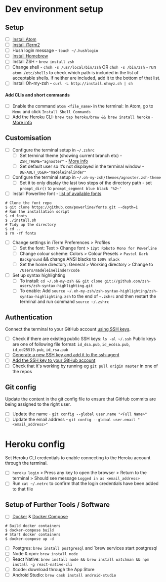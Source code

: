 # Dev environment setup

## Setup
- [ ] [Install Atom](https://atom.io/)
- [ ] [Install iTerm2](https://www.iterm2.com/)
- [ ] Hush login message - `touch ~/.hushlogin`
- [ ] [Install Homebrew](https://brew.sh/)
- [ ] Install ZSH - `brew install zsh`
- [ ] Change shell - `chsh -s /usr/local/bin/zsh` OR `chsh -s /bin/zsh` - run `atom /etc/shells` to check which path is included in the list of acceptable shells. If neither are included, add it to the bottom of that list.
- [ ] Install Oh-my-zsh - `curl -L http://install.ohmyz.sh | sh`

#### Add CLIs and short commands
- [ ] Enable the command `atom <file_name>` in the terminal: In Atom, go to `Menu` and click `Install Shell Commands`
- [ ] Add the Heroku CLI: `brew tap heroku/brew && brew install heroku` - [More info](https://devcenter.heroku.com/articles/heroku-cli#download-and-install)

## Customisation
- [ ] Configure the terminal setup in `~/.zshrc`
    - [ ] Set terminal theme (showing current branch etc) - `ZSH_THEME="agnoster"` - [More info](https://github.com/agnoster/agnoster-zsh-theme)
    - [ ] Set default user so it’s not displayed in the terminal window - `DEFAULT_USER="madeleinelinder"`
- [ ] Configure the terminal setup in `~/.oh-my-zsh/themes/agnoster.zsh-theme`
    - [ ] Set it to only display the last two steps of the directory path - set `prompt_dir()` to `prompt_segment blue black '%2~'`
- [ ] Install Powerline font - [list of available fonts](https://github.com/powerline/fonts)
```
# Clone the font repo
$ git clone https://github.com/powerline/fonts.git --depth=1
# Run the installation script
$ cd fonts
$ ./install.sh
# Tidy up the directory
$ cd ..
$ rm -rf fonts
```
- [ ] Change settings in iTerm Preferences > Profiles
  - [ ] Set the font: Text > Change font > `12pt Roboto Mono for Powerline`
  - [ ] Change colour scheme: Colors > Colour Presets > `Pastel Dark Background` && change ANSI blacks to `100% Black`
  - [ ] Set the home directory: General > Working directory > Change to `/Users/madeleinelinder/code`
- [ ] Set up syntax highlighting
  - [ ] To install: `cd ~/.oh-my-zsh && git clone git://github.com/zsh-users/zsh-syntax-highlighting.git`
  - [ ] To enable: Add `source ~/.oh-my-zsh/zsh-syntax-highlighting/zsh-syntax-highlighting.zsh` to the end of `~.zshrc` and then restart the terminal and run command `source ~/.zshrc`

## Authentication
Connect the terminal to your GitHub account [using SSH keys](https://help.github.com/en/articles/connecting-to-github-with-ssh).

- [ ] Check if there are existing public SSH keys: `ls -al ~/.ssh`
  Public keys are one of following file format: `id_dsa.pub`, `id_ecdsa.pub`, `id_ed25519.pub`, `id_rsa.pub`
- [ ] [Generate a new SSH key and add it to the ssh-agent](https://help.github.com/en/articles/generating-a-new-ssh-key-and-adding-it-to-the-ssh-agent)
- [ ] [Add the SSH key to your GitHub account](https://help.github.com/en/articles/adding-a-new-ssh-key-to-your-github-account)
- [ ] Check that it's working by running eg `git pull origin master` in one of the repos

## Git config
Update the content in the git config file to ensure that GitHub commits are being assigned to the right user.

- [ ] Update the name - `git config --global user.name "<Full Name>"`
- [ ] Update the email address - `git config --global user.email "<email_address>"`

# Heroku config
Set Heroku CLI credentials to enable connecting to the Heroku account through the terminal.

- [ ] `heroku login` > Press any key to open the browser > Return to the terminal > Should see message `Logged in as <email_address>`
- [ ] Run `cat ~/.netrc` to confirm that the login credentials have been added to that file

## Setup of Further Tools / Software
- [ ] [Docker](https://hub.docker.com/editions/community/docker-ce-desktop-mac) & [Docker Compose](https://docs.docker.com/compose/install/)

```
# Build docker containers
$ docker-compose build
# Start docker containers
$ docker-compose up -d
```
- [ ] Postgres: `brew install postgresql` and `brew services start postgresql
- [ ] Node & npm: `brew install node`
- [ ] React Native: `brew install node && brew install watchman && npm install -g react-native-cli`
- [ ] Xcode: download through the App Store
- [ ] Android Studio: `brew cask install android-studio`
